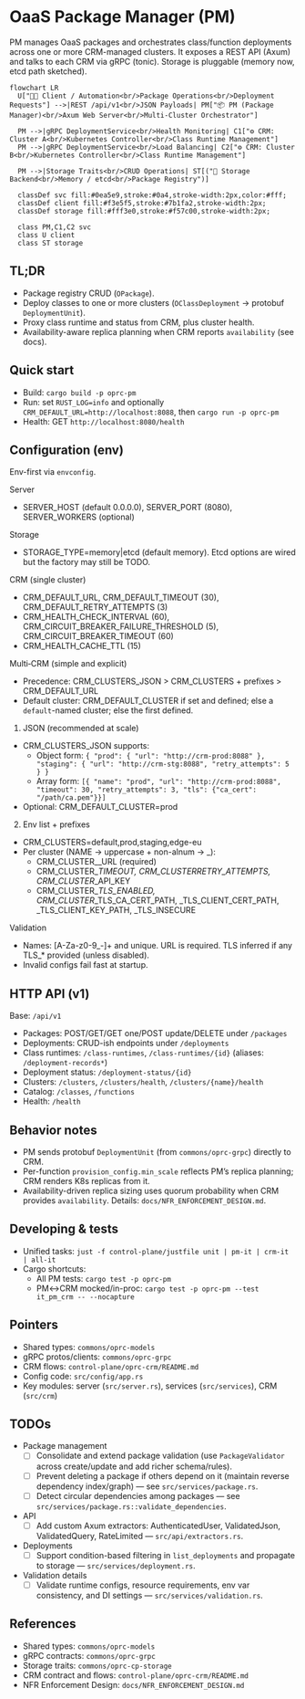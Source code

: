# OaaS Package Manager (PM)

PM manages OaaS packages and orchestrates class/function deployments across one or more CRM-managed clusters. It exposes a REST API (Axum) and talks to each CRM via gRPC (tonic). Storage is pluggable (memory now, etcd path sketched).

```mermaid
flowchart LR
  U["🧑‍💼 Client / Automation<br/>Package Operations<br/>Deployment Requests"] -->|REST /api/v1<br/>JSON Payloads| PM["📦 PM (Package Manager)<br/>Axum Web Server<br/>Multi-Cluster Orchestrator"]
  
  PM -->|gRPC DeploymentService<br/>Health Monitoring| C1["⚙️ CRM: Cluster A<br/>Kubernetes Controller<br/>Class Runtime Management"]
  PM -->|gRPC DeploymentService<br/>Load Balancing| C2["⚙️ CRM: Cluster B<br/>Kubernetes Controller<br/>Class Runtime Management"]
  
  PM -->|Storage Traits<br/>CRUD Operations| ST[("💾 Storage Backend<br/>Memory / etcd<br/>Package Registry")]
  
  classDef svc fill:#0ea5e9,stroke:#0a4,stroke-width:2px,color:#fff;
  classDef client fill:#f3e5f5,stroke:#7b1fa2,stroke-width:2px;
  classDef storage fill:#fff3e0,stroke:#f57c00,stroke-width:2px;
  
  class PM,C1,C2 svc
  class U client
  class ST storage
```

## TL;DR
- Package registry CRUD (`OPackage`).
- Deploy classes to one or more clusters (`OClassDeployment` → protobuf `DeploymentUnit`).
- Proxy class runtime and status from CRM, plus cluster health.
- Availability-aware replica planning when CRM reports `availability` (see docs).

## Quick start
- Build: `cargo build -p oprc-pm`
- Run: set `RUST_LOG=info` and optionally `CRM_DEFAULT_URL=http://localhost:8088`, then `cargo run -p oprc-pm`
- Health: GET `http://localhost:8080/health`

## Configuration (env)
Env-first via `envconfig`.

Server
- SERVER_HOST (default 0.0.0.0), SERVER_PORT (8080), SERVER_WORKERS (optional)

Storage
- STORAGE_TYPE=memory|etcd (default memory). Etcd options are wired but the factory may still be TODO.

CRM (single cluster)
- CRM_DEFAULT_URL, CRM_DEFAULT_TIMEOUT (30), CRM_DEFAULT_RETRY_ATTEMPTS (3)
- CRM_HEALTH_CHECK_INTERVAL (60), CRM_CIRCUIT_BREAKER_FAILURE_THRESHOLD (5), CRM_CIRCUIT_BREAKER_TIMEOUT (60)
- CRM_HEALTH_CACHE_TTL (15)

Multi‑CRM (simple and explicit)
- Precedence: CRM_CLUSTERS_JSON > CRM_CLUSTERS + prefixes > CRM_DEFAULT_URL
- Default cluster: CRM_DEFAULT_CLUSTER if set and defined; else a `default`-named cluster; else the first defined.

1) JSON (recommended at scale)
- CRM_CLUSTERS_JSON supports:
  - Object form: `{ "prod": { "url": "http://crm-prod:8088" }, "staging": { "url": "http://crm-stg:8088", "retry_attempts": 5 } }`
  - Array form: `[{ "name": "prod", "url": "http://crm-prod:8088", "timeout": 30, "retry_attempts": 3, "tls": {"ca_cert": "/path/ca.pem"}}]`
- Optional: CRM_DEFAULT_CLUSTER=prod

2) Env list + prefixes
- CRM_CLUSTERS=default,prod,staging,edge-eu
- Per cluster (NAME → uppercase + non-alnum → _):
  - CRM_CLUSTER_<NAME>_URL (required)
  - CRM_CLUSTER_<NAME>_TIMEOUT, CRM_CLUSTER_<NAME>_RETRY_ATTEMPTS, CRM_CLUSTER_<NAME>_API_KEY
  - CRM_CLUSTER_<NAME>_TLS_ENABLED, CRM_CLUSTER_<NAME>_TLS_CA_CERT_PATH, _TLS_CLIENT_CERT_PATH, _TLS_CLIENT_KEY_PATH, _TLS_INSECURE

Validation
- Names: [A-Za-z0-9_-]+ and unique. URL is required. TLS inferred if any TLS_* provided (unless disabled).
- Invalid configs fail fast at startup.

## HTTP API (v1)
Base: `/api/v1`
- Packages: POST/GET/GET one/POST update/DELETE under `/packages`
- Deployments: CRUD-ish endpoints under `/deployments`
- Class runtimes: `/class-runtimes`, `/class-runtimes/{id}` (aliases: `/deployment-records*`)
- Deployment status: `/deployment-status/{id}`
- Clusters: `/clusters`, `/clusters/health`, `/clusters/{name}/health`
- Catalog: `/classes`, `/functions`
- Health: `/health`

## Behavior notes
- PM sends protobuf `DeploymentUnit` (from `commons/oprc-grpc`) directly to CRM.
- Per-function `provision_config.min_scale` reflects PM’s replica planning; CRM renders K8s replicas from it.
- Availability-driven replica sizing uses quorum probability when CRM provides `availability`. Details: `docs/NFR_ENFORCEMENT_DESIGN.md`.

## Developing & tests
- Unified tasks: `just -f control-plane/justfile unit | pm-it | crm-it | all-it`
- Cargo shortcuts:
  - All PM tests: `cargo test -p oprc-pm`
  - PM↔CRM mocked/in-proc: `cargo test -p oprc-pm --test it_pm_crm -- --nocapture`

## Pointers
- Shared types: `commons/oprc-models`
- gRPC protos/clients: `commons/oprc-grpc`
- CRM flows: `control-plane/oprc-crm/README.md`
- Config code: `src/config/app.rs`
- Key modules: server (`src/server.rs`), services (`src/services`), CRM (`src/crm`)


## TODOs

- Package management
  - [ ] Consolidate and extend package validation (use `PackageValidator` across create/update and add richer schema/rules).
  - [ ] Prevent deleting a package if others depend on it (maintain reverse dependency index/graph) — see `src/services/package.rs`.
  - [ ] Detect circular dependencies among packages — see `src/services/package.rs::validate_dependencies`.

- API
  - [ ] Add custom Axum extractors: AuthenticatedUser, ValidatedJson, ValidatedQuery, RateLimited — `src/api/extractors.rs`.

- Deployments
  - [ ] Support condition-based filtering in `list_deployments` and propagate to storage — `src/services/deployment.rs`.

- Validation details
  - [ ] Validate runtime configs, resource requirements, env var consistency, and DI settings — `src/services/validation.rs`.

## References
- Shared types: `commons/oprc-models`
- gRPC contracts: `commons/oprc-grpc`
- Storage traits: `commons/oprc-cp-storage`
- CRM contract and flows: `control-plane/oprc-crm/README.md`
- NFR Enforcement Design: `docs/NFR_ENFORCEMENT_DESIGN.md`
